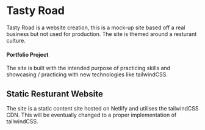 
# Tasty Road 
Tasty Road is a website creation, this is a mock-up site based off a real business but not used for production. The site is themed around a resturant culture.

#### Portfolio Project
The site is built with the intended purpose of practicing skills and showcasing / practicing with new technologies like tailwindCSS.

## Static Resturant Website
The site is a static content site hosted on Netlify and utilises the tailwindCSS CDN. This will be eventually changed to a proper implementation of tailwindCSS.


